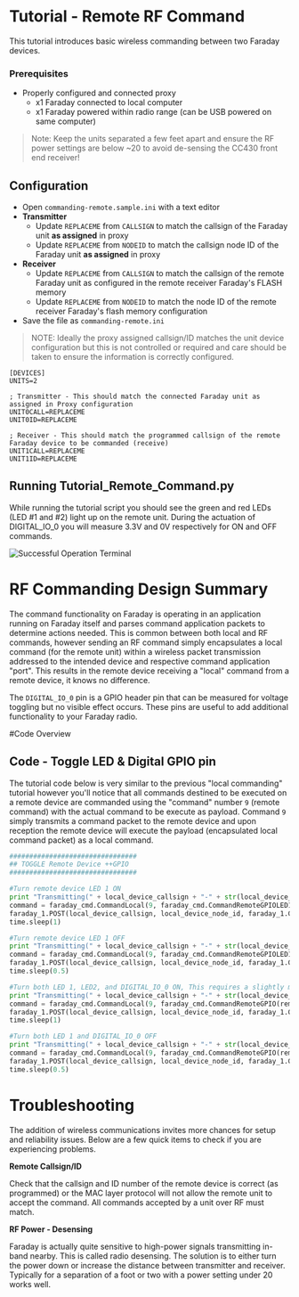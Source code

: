 
# Tutorial - Remote RF Command

This tutorial introduces basic wireless commanding between two Faraday devices.

### Prerequisites
* Properly configured and connected proxy
  * x1 Faraday connected to local computer
  * x1 Faraday powered within radio range (can be USB powered on same computer)
 
> Note: Keep the units separated a few feet apart and ensure the RF power settings are below ~20 to avoid de-sensing the CC430 front end receiver!

## Configuration

* Open `commanding-remote.sample.ini` with a text editor
* **Transmitter**
  * Update `REPLACEME` from `CALLSIGN` to match the callsign of the Faraday unit **as assigned** in proxy
  * Update `REPLACEME` from `NODEID` to match the callsign node ID of the Faraday unit **as assigned** in proxy
* **Receiver**
  * Update `REPLACEME` from `CALLSIGN` to match the callsign of the remote Faraday unit as configured in the remote receiver Faraday's FLASH memory
  * Update `REPLACEME` from `NODEID` to match the node ID of the remote receiver Faraday's flash memory configuration
* Save the file as `commanding-remote.ini`

> NOTE: Ideally the proxy assigned callsign/ID matches the unit device configuration but this is not controlled or required and care should be taken to ensure the information is correctly configured.

```
[DEVICES]
UNITS=2

; Transmitter - This should match the connected Faraday unit as assigned in Proxy configuration
UNIT0CALL=REPLACEME
UNIT0ID=REPLACEME

; Receiver - This should match the programmed callsign of the remote Faraday device to be commanded (receive)
UNIT1CALL=REPLACEME
UNIT1ID=REPLACEME
```

## Running Tutorial_Remote_Command.py

While running the tutorial script you should see the green and red LEDs (LED #1 and #2) light up on the remote unit. During the actuation of DIGITAL_IO_0 you will measure 3.3V and 0V respectively for ON and OFF commands.

![Successful Operation Terminal](Images/Output_Example_Success.png "Successful Operation Terminal")

# RF Commanding Design Summary

The command functionality on Faraday is operating in an application running on Faraday itself and parses command application packets to determine actions needed. This is common between both local and RF commands, however sending an RF command simply encapsulates a local command (for the remote unit) within a wireless packet transmission addressed to the intended device and respective command application "port". This results in the remote device receiving a "local" command from a remote device, it knows no difference.

The `DIGITAL_IO_0` pin is a GPIO header pin that can be measured for voltage toggling but no visible effect occurs. These pins are useful to add additional functionality to your Faraday radio.

#Code Overview

## Code - Toggle LED & Digital GPIO pin 

The tutorial code below is very similar to the previous "local commanding" tutorial however you'll notice that all commands destined to be executed on a remote device are commanded using the "command" number `9` (remote command) with the actual command to be execute as payload. Command `9` simply transmits a command packet to the remote device and upon reception the remote device will execute the payload (encapsulated local command packet) as a local command.

```python
################################
## TOGGLE Remote Device ++GPIO
################################

#Turn remote device LED 1 ON
print "Transmitting(" + local_device_callsign + "-" + str(local_device_node_id) + ") To Remote Faraday (" + remote_device_callsign + "-" + str(remote_device_node_id) + "): GREEN LED ON"
command = faraday_cmd.CommandLocal(9, faraday_cmd.CommandRemoteGPIOLED1On(remote_device_callsign, remote_device_node_id))
faraday_1.POST(local_device_callsign, local_device_node_id, faraday_1.CMD_UART_PORT, command)
time.sleep(1)

#Turn remote device LED 1 OFF
print "Transmitting(" + local_device_callsign + "-" + str(local_device_node_id) + ") To Remote Faraday (" + remote_device_callsign + "-" + str(remote_device_node_id) + "): GREEN LED OFF"
command = faraday_cmd.CommandLocal(9, faraday_cmd.CommandRemoteGPIOLED1Off(remote_device_callsign, remote_device_node_id))
faraday_1.POST(local_device_callsign, local_device_node_id, faraday_1.CMD_UART_PORT, command)
time.sleep(0.5)

#Turn both LED 1, LED2, and DIGITAL_IO_0 ON, This requires a slightly more low level function and bitmask. Prior function were high level abstractions of this command
print "Transmitting(" + local_device_callsign + "-" + str(local_device_node_id) + ") To Remote Faraday (" + remote_device_callsign + "-" + str(remote_device_node_id) + "): RED LED ON | GREEN LED ON | DIGITAL_IO_0 ON"
command = faraday_cmd.CommandLocal(9, faraday_cmd.CommandRemoteGPIO(remote_device_callsign, remote_device_node_id, gpioallocations.LED_1 | gpioallocations.LED_2 | gpioallocations.DIGITAL_IO_0, 0, 0, 0, 0, 0))
faraday_1.POST(local_device_callsign, local_device_node_id, faraday_1.CMD_UART_PORT, command)
time.sleep(1)

#Turn both LED 1 and DIGITAL_IO_0 OFF
print "Transmitting(" + local_device_callsign + "-" + str(local_device_node_id) + ") To Remote Faraday (" + remote_device_callsign + "-" + str(remote_device_node_id) + "): RED LED OFF | GREEN LED OFF | DIGITAL_IO_0 OFF"
command = faraday_cmd.CommandLocal(9, faraday_cmd.CommandRemoteGPIO(remote_device_callsign, remote_device_node_id, 0, 0, 0, gpioallocations.LED_1 | gpioallocations.LED_2 | gpioallocations.DIGITAL_IO_0, 0, 0))
faraday_1.POST(local_device_callsign, local_device_node_id, faraday_1.CMD_UART_PORT, command)
time.sleep(0.5)
```

# Troubleshooting

The addition of wireless communications invites more chances for setup and reliability issues. Below are a few quick items to check if you are experiencing problems.

**Remote Callsign/ID**

Check that the callsign and ID number of the remote device is correct (as programmed) or the MAC layer protocol will not allow the remote unit to accept the command. All commands accepted by a unit over RF must match.

**RF Power - Desensing**

Faraday is actually quite sensitive to high-power signals transmitting in-band nearby. This is called radio desensing. The solution is to either turn the power down or increase the distance between transmitter and receiver. Typically for a separation of a foot or two with a power setting under 20 works well.
